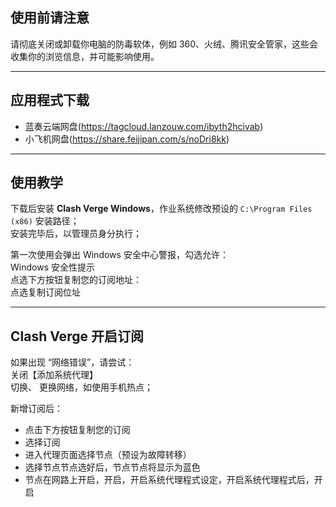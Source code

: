 ## 使用前请注意

请彻底关闭或卸载你电脑的防毒软体，例如 360、火绒、腾讯安全管家，这些会收集你的浏览信息，并可能影响使用。

---

## 应用程式下载

- 蓝奏云端网盘(https://tagcloud.lanzouw.com/ibyth2hcivab)
- 小飞机网盘(https://share.feijipan.com/s/noDri8kk)   

---

## 使用教学

下载后安装 **Clash Verge Windows**，作业系统修改预设的 `C:\Program Files (x86)` 安装路径；  
安装完毕后，以管理员身分执行；

第一次使用会弹出 Windows 安全中心警报，勾选允许：  
Windows 安全性提示  
点选下方按钮复制您的订阅地址：  
点选复制订阅位址  

---

## Clash Verge 开启订阅

如果出现 “网络错误”，请尝试：  
关闭【添加系统代理】  
切换、 更换网络，如使用手机热点；  

新增订阅后：  
- 点击下方按钮复制您的订阅  
- 选择订阅  
- 进入代理页面选择节点（预设为故障转移）  
- 选择节点节点选好后，节点节点将显示为蓝色  
- 节点在网路上开启，开启，开启系统代理程式设定，开启系统代理程式后，开启  
